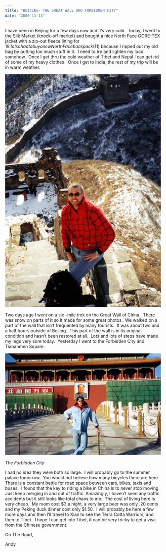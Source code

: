 ```yaml
---
title: "BEIJING- THE GREAT WALL AND FORBIDDEN CITY"
date: "2000-11-13"
---
```


I have been in Beijing for a few days now and it’s very cold.  Today, I went to the Silk Market (knock-off market) and bought a nice North Face GORE-TEX jacket with a zip-out fleece lining for $18.  I also had to buy a new North Face backpack ($11) because I ripped out my old bag by putting too much stuff in it.  I need to try and lighten my load somehow.  Once I get thru the cold weather of Tibet and Nepal I can get rid of some of my heavy clothes.  Once I get to India, the rest of my trip will be in warm weather. 

![](images/011AndyGreatWallOfChina-686x1024.jpg)

Two days ago I went on a six -mile trek on the Great Wall of China.  There was snow on parts of it so it made for some great photos.  We walked on a part of the wall that isn’t frequented by many tourists.  It was about two and a half hours outside of Beijing.  This part of the wall is in its original condition and hasn’t been restored at all.  Lots and lots of steps have made my legs very sore today.  Yesterday I went to the Forbidden City and Tiananmen Square. 

![](images/023AndyForbiddenCityBeijingChina-1024x667.jpg)

_The Forbidden City_

I had no idea they were both so large.  I will probably go to the summer palace tomorrow.  You would not believe how many bicycles there are here.  There is a constant battle for road space between cars, bikes, taxis and buses.  I found that the key to riding a bike in China is to never stop moving. Just keep merging in and out of traffic. Amazingly, I haven’t seen any traffic accidents but it still looks like total chaos to me.  The cost of living here is very cheap.  My room cost $3 a night, a very large beer was only .20 cents and my Peking duck dinner cost only $1.50.  I will probably be here a few more days and then I’ll travel to Xian to see the Terra Cotta Warriors, and then to Tibet.  I hope I can get into Tibet, it can be very tricky to get a visa from the Chinese government.

On The Road,

Andy
